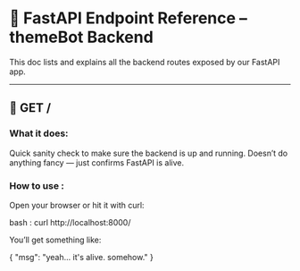 # 🧩 FastAPI Endpoint Reference – themeBot Backend

This doc lists and explains all the backend routes exposed by our FastAPI app.

---

## 📡 GET /
### What it does:

Quick sanity check to make sure the backend is up and running.
Doesn’t do anything fancy — just confirms FastAPI is alive.

### How to use :
Open your browser or hit it with curl:

bash : curl http://localhost:8000/

You’ll get something like:

{
  "msg": "yeah... it's alive. somehow."
}